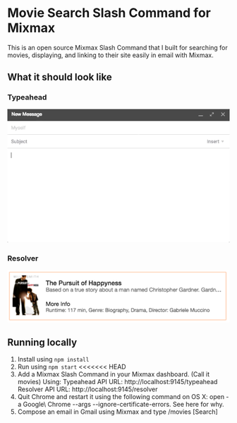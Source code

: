 # Movie Search Slash Command for Mixmax

This is an open source Mixmax Slash Command that I built for searching for movies, displaying, and linking to their site easily in email with Mixmax.

## What it should look like

### Typeahead
![Movie Search](/images/typeahead.gif?raw=true "Typeahead")

### Resolver
![Movie Search Resolver](/images/resolver.png?raw=true "Resolver")

## Running locally

1. Install using `npm install`
2. Run using `npm start`
<<<<<<< HEAD
3. Add a Mixmax Slash Command in your Mixmax dashboard. (Call it movies) Using:
	Typeahead API URL: http://localhost:9145/typeahead
	Resolver API URL: http://localhost:9145/resolver
4. Quit Chrome and restart it using the following command on OS X: open -a Google\ Chrome --args --ignore-certificate-errors. See here for why.
5. Compose an email in Gmail using Mixmax and type /movies [Search]